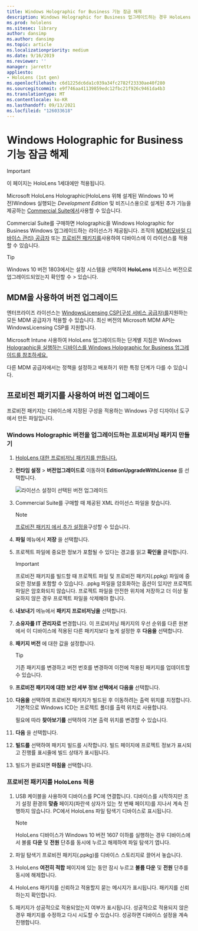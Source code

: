 ```yaml
---
title: Windows Holographic for Business 기능 잠금 해제
description: Windows Holographic for Business 업그레이드하는 경우 HoloLens 비즈니스용으로 설계된 추가 기능을 제공합니다.
ms.prod: hololens
ms.sitesec: library
author: dansimp
ms.author: dansimp
ms.topic: article
ms.localizationpriority: medium
ms.date: 9/16/2019
ms.reviewer: ''
manager: jarrettr
appliesto:
- HoloLens (1st gen)
ms.openlocfilehash: c6d1225dc6da1c039a34fc2782f23330ae40f280
ms.sourcegitcommit: e9f746aa41139859edc12fbc21f926c9461da4b3
ms.translationtype: MT
ms.contentlocale: ko-KR
ms.lasthandoff: 09/13/2021
ms.locfileid: "126033618"
---
```

# <a name="unlock-windows-holographic-for-business-features"></a>Windows Holographic for Business 기능 잠금 해제

> [!IMPORTANT]
> 이 페이지는 HoloLens 1세대에만 적용됩니다.

Microsoft HoloLens Holographic(HoloLens 위해 설계된 Windows 10 버전)Windows 실행되는 *Development Edition* 및 비즈니스용으로 설계된 추가 기능을 제공하는 [Commercial Suite에서](hololens-commercial-features.md)사용할 수 있습니다.

Commercial Suite를 구매하면 Holographic을 Windows Holographic for Business Windows 업그레이드하는 라이선스가 제공됩니다. 조직의 [MDM(모바일 디바이스 관리) 공급자](#edition-upgrade-by-using-mdm) 또는 [프로비전 패키지를](#edition-upgrade-by-using-a-provisioning-package)사용하여 디바이스에 이 라이선스를 적용할 수 있습니다.

> [!TIP]
> Windows 10 버전 1803에서는 설정 시스템을 선택하여 **HoloLens** 비즈니스 버전으로 업그레이드되었는지 확인할 수  >  있습니다.

## <a name="edition-upgrade-by-using-mdm"></a>MDM을 사용하여 버전 업그레이드

엔터프라이즈 라이선스는 [WindowsLicensing CSP(구성 서비스 공급자)를](https://msdn.microsoft.com/library/windows/hardware/dn904983.aspx)지원하는 모든 MDM 공급자가 적용할 수 있습니다. 최신 버전의 Microsoft MDM API는 WindowsLicensing CSP를 지원합니다.

Microsoft Intune 사용하여 HoloLens 업그레이드하는 단계별 지침은 Windows [Holographic을 실행하는 디바이스를 Windows Holographic for Business 업그레이드를 참조하세요.](/intune/holographic-upgrade)

 다른 MDM 공급자에서는 정책을 설정하고 배포하기 위한 특정 단계가 다를 수 있습니다.

## <a name="edition-upgrade-by-using-a-provisioning-package"></a>프로비전 패키지를 사용하여 버전 업그레이드

프로비전 패키지는 디바이스에 지정된 구성을 적용하는 Windows 구성 디자이너 도구에서 만든 파일입니다.

### <a name="create-a-provisioning-package-that-upgrades-the-windows-holographic-edition"></a>Windows Holographic 버전을 업그레이드하는 프로비저닝 패키지 만들기

1. [HoloLens 대한 프로비저닝 패키지를 만듭니다.](hololens-provisioning.md)
1. **런타임 설정**  >  **버전업그레이드로** 이동하여 **EditionUpgradeWithLicense** 를 선택합니다.

    ![라이선스 설정이 선택된 버전 업그레이드](images/icd1.png)

1. Commercial Suite를 구매할 때 제공된 XML 라이선스 파일을 찾습니다.

    > [!NOTE]
    > [프로비전 패키지 에서 추가 설정을](hololens-provisioning.md)구성할 수 있습니다.

1. **파일** 메뉴에서 **저장** 을 선택합니다. 

1. 프로젝트 파일에 중요한 정보가 포함될 수 있다는 경고를 읽고 **확인을** 클릭합니다.

    > [!IMPORTANT]
    > 프로비전 패키지를 빌드할 때 프로젝트 파일 및 프로비전 패키지(.ppkg) 파일에 중요한 정보를 포함할 수 있습니다. .ppkg 파일을 암호화하는 옵션이 있지만 프로젝트 파일은 암호화되지 않습니다. 프로젝트 파일을 안전한 위치에 저장하고 더 이상 필요하지 않은 경우 프로젝트 파일을 삭제해야 합니다.

1. **내보내기** 메뉴에서 **패키지 프로비저닝을** 선택합니다.

1. **소유자를** **IT 관리자로** 변경합니다. 이 프로비저닝 패키지의 우선 순위를 다른 원본에서 이 디바이스에 적용된 다른 패키지보다 높게 설정한 후 **다음을** 선택합니다.

1. **패키지 버전** 에 대한 값을 설정합니다.

    > [!TIP]
    > 기존 패키지를 변경하고 버전 번호를 변경하여 이전에 적용된 패키지를 업데이트할 수 있습니다.

1. **프로비전 패키지에 대한 보안 세부 정보 선택에서** **다음을** 선택합니다.

1. **다음을** 선택하여 프로비전 패키지가 빌드된 후 이동하려는 출력 위치를 지정합니다. 기본적으로 Windows ICD는 프로젝트 폴더를 출력 위치로 사용합니다.

    필요에 따라 **찾아보기를** 선택하여 기본 출력 위치를 변경할 수 있습니다.

1. **다음** 을 선택합니다.

1. **빌드를** 선택하여 패키지 빌드를 시작합니다. 빌드 페이지에 프로젝트 정보가 표시되고 진행률 표시줄에 빌드 상태가 표시됩니다.

1. 빌드가 완료되면 **마침을** 선택합니다.

### <a name="apply-the-provisioning-package-to-hololens"></a>프로비전 패키지를 HoloLens 적용

1. USB 케이블을 사용하여 디바이스를 PC에 연결합니다. 디바이스를 시작하지만 초기 설정 환경의 **맞춤** 페이지(파란색 상자가 있는 첫 번째 페이지)를 지나서 계속 진행하지 않습니다. PC에서 HoloLens 파일 탐색기 디바이스로 표시됩니다.

    > [!NOTE]
    > HoloLens 디바이스가 Windows 10 버전 1607 이하를 실행하는 경우 디바이스에서 볼륨 **다운** 및 **전원** 단추를 동시에 누르고 해제하여 파일 탐색기 엽니다.

1. 파일 탐색기 프로비전 패키지(.ppkg)를 디바이스 스토리지로 끌어서 놓습니다.

1. HoloLens **여전히 적합** 페이지에 있는 동안 잠시 누르고 **볼륨 다운** 및 **전원** 단추를 동시에 해제합니다.

1. HoloLens 패키지를 신뢰하고 적용할지 묻는 메시지가 표시됩니다. 패키지를 신뢰하는지 확인합니다.

1. 패키지가 성공적으로 적용되었는지 여부가 표시됩니다. 성공적으로 적용되지 않은 경우 패키지를 수정하고 다시 시도할 수 있습니다. 성공하면 디바이스 설정을 계속 진행합니다.
